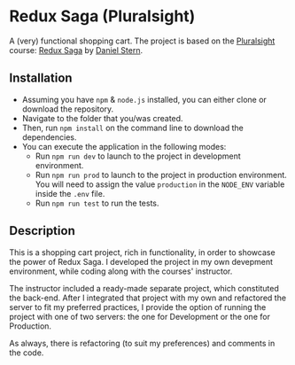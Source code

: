 # Redux Saga (Pluralsight)
A (very) functional shopping cart. The project is based on the [Pluralsight](https://www.pluralsight.com/) course: [Redux Saga](https://app.pluralsight.com/library/courses/redux-saga/table-of-contents) by [Daniel Stern](https://github.com/danielstern).

## Installation
* Assuming you have `npm` & `node.js` installed, you can either clone or download the repository. 
* Navigate to the folder that you/was created. 
* Then, run `npm install` on the command line to download the dependencies. 
* You can execute the application in the following modes: 
  * Run `npm run dev` to launch to the project in development environment.
  * Run `npm run prod` to launch to the project in production environment. You will need to assign the value `production` in the `NODE_ENV` variable inside the `.env` file.
  * Run `npm run test` to run the tests.

## Description
This is a shopping cart project, rich in functionality, in order to showcase the power of Redux Saga. I developed the project in my own devepment environment, while coding along with the courses' instructor. 

The instructor included a ready-made separate project, which constituted the back-end. After I integrated that project with my own and refactored the server to fit my preferred practices, I provide the option of running the project with one of two servers: the one for Development or the one for Production.

As always, there is refactoring (to suit my preferences) and comments in the code.

